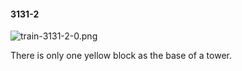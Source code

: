 #### 3131-2
![train-3131-2-0.png](https://github.com/lil-lab/nlvr/raw/master/nlvr/train/images/36/train-3131-2-0.png "train-3131-2-0.png")

There is only one yellow block as the base of a tower.
